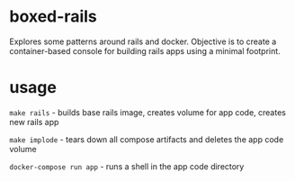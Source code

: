 # boxed-rails
Explores some patterns around rails and docker. Objective is to create a container-based console for building rails apps using a minimal footprint.

# usage
`make rails` - builds base rails image, creates volume for app code, creates new rails app

`make implode` - tears down all compose artifacts and deletes the app code volume

`docker-compose run app` - runs a shell in the app code directory
